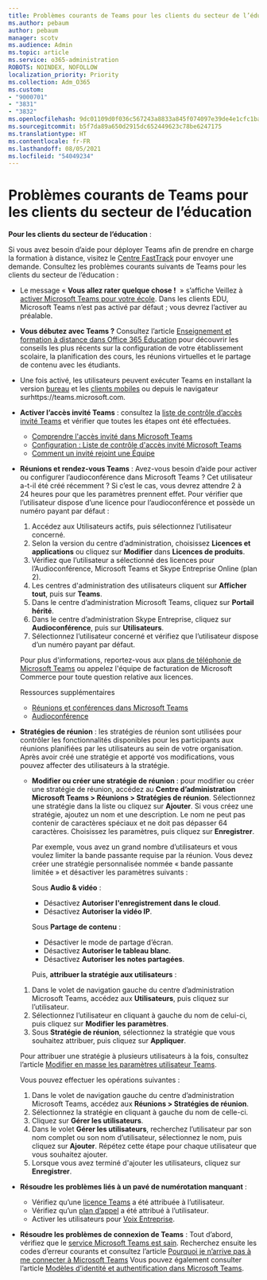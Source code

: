 ```yaml
---
title: Problèmes courants de Teams pour les clients du secteur de l’éducation
ms.author: pebaum
author: pebaum
manager: scotv
ms.audience: Admin
ms.topic: article
ms.service: o365-administration
ROBOTS: NOINDEX, NOFOLLOW
localization_priority: Priority
ms.collection: Adm_O365
ms.custom:
- "9000701"
- "3831"
- "3832"
ms.openlocfilehash: 9dc01109d0f036c567243a8833a845f074097e39de4e1cfc1ba38da61b8f97ab
ms.sourcegitcommit: b5f7da89a650d2915dc652449623c78be6247175
ms.translationtype: HT
ms.contentlocale: fr-FR
ms.lasthandoff: 08/05/2021
ms.locfileid: "54049234"
---
```

# <a name="teams-common-issues-for-education-customers"></a>Problèmes courants de Teams pour les clients du secteur de l’éducation

**Pour les clients du secteur de l’éducation** :

Si vous avez besoin d’aide pour déployer Teams afin de prendre en charge la formation à distance, visitez le [Centre FastTrack](https://www.microsoft.com/fasttrack) pour envoyer une demande. Consultez les problèmes courants suivants de Teams pour les clients du secteur de l’éducation :

- Le message « **Vous allez rater quelque chose !**  » s’affiche Veillez à [activer Microsoft Teams pour votre école](https://docs.microsoft.com/microsoft-365/education/intune-edu-trial/enable-microsoft-teams). Dans les clients EDU, Microsoft Teams n’est pas activé par défaut ; vous devrez l’activer au préalable.

- **Vous débutez avec Teams ?** Consultez l’article [Enseignement et formation à distance dans Office 365 Éducation](https://support.office.com/article/remote-teaching-and-learning-in-office-365-education-f651ccae-7b65-478b-8366-51bb884025c4) pour découvrir les conseils les plus récents sur la configuration de votre établissement scolaire, la planification des cours, les réunions virtuelles et le partage de contenu avec les étudiants.

- Une fois activé, les utilisateurs peuvent exécuter Teams en installant la version [bureau](https://docs.microsoft.com/MicrosoftTeams/get-clients#desktop-client) et les [clients mobiles](https://docs.microsoft.com/MicrosoftTeams/get-clients#mobile-clients) ou depuis le navigateur surhttps://teams.microsoft.com.

- **Activer l’accès invité Teams** : consultez la [liste de contrôle d’accès invité Teams](https://docs.microsoft.com/microsoftteams/guest-access-checklist) et vérifier que toutes les étapes ont été effectuées.
    - [Comprendre l'accès invité dans Microsoft Teams](https://docs.microsoft.com/microsoftteams/guest-access)
    - [Configuration : Liste de contrôle d'accès invité Microsoft Teams](https://docs.microsoft.com/microsoftteams/guest-access-checklist)
    - [Comment un invité rejoint une Équipe](https://docs.microsoft.com/microsoftteams/guest-joins)

- **Réunions et rendez-vous Teams** : Avez-vous besoin d’aide pour activer ou configurer l’audioconférence dans Microsoft Teams ? Cet utilisateur a-t-il été créé récemment ? Si c’est le cas, vous devrez attendre 2 à 24 heures pour que les paramètres prennent effet. Pour vérifier que l’utilisateur dispose d’une licence pour l’audioconférence et possède un numéro payant par défaut :
    1. Accédez aux Utilisateurs actifs, puis sélectionnez l’utilisateur concerné.
    2. Selon la version du centre d’administration, choisissez **Licences et applications** ou cliquez sur **Modifier** dans **Licences de produits**.
    3. Vérifiez que l’utilisateur a sélectionné des licences pour l’Audioconférence, Microsoft Teams et Skype Entreprise Online (plan 2).
    4. Les centres d'administration des utilisateurs cliquent sur **Afficher tout**, puis sur **Teams**.
    5. Dans le centre d’administration Microsoft Teams, cliquez sur **Portail hérité**.
    6. Dans le centre d’administration Skype Entreprise, cliquez sur **Audioconférence**, puis sur **Utilisateurs**.
    7. Sélectionnez l’utilisateur concerné et vérifiez que l’utilisateur dispose d’un numéro payant par défaut.

    Pour plus d'informations, reportez-vous aux [plans de téléphonie de Microsoft Teams](https://docs.microsoft.com/microsoftteams/calling-plans-for-office-365) ou appelez l'équipe de facturation de Microsoft Commerce pour toute question relative aux licences.

    Ressources supplémentaires

    - [Réunions et conférences dans Microsoft Teams](https://docs.microsoft.com/microsoftteams/deploy-meetings-microsoft-teams-landing-page)
    - [Audioconférence](https://docs.microsoft.com/microsoftteams/audio-conferencing-in-office-365)

- **Stratégies de réunion** : les stratégies de réunion sont utilisées pour contrôler les fonctionnalités disponibles pour les participants aux réunions planifiées par les utilisateurs au sein de votre organisation. Après avoir créé une stratégie et apporté vos modifications, vous pouvez affecter des utilisateurs à la stratégie.

    - **Modifier ou créer une stratégie de réunion** : pour modifier ou créer une stratégie de réunion, accédez au **Centre d’administration Microsoft Teams > Réunions > Stratégies de réunion**. Sélectionnez une stratégie dans la liste ou cliquez sur **Ajouter**. Si vous créez une stratégie, ajoutez un nom et une description. Le nom ne peut pas contenir de caractères spéciaux et ne doit pas dépasser 64 caractères. Choisissez les paramètres, puis cliquez sur **Enregistrer**. 
    
        Par exemple, vous avez un grand nombre d’utilisateurs et vous voulez limiter la bande passante requise par la réunion. Vous devez créer une stratégie personnalisée nommée « bande passante limitée » et désactiver les paramètres suivants :

        Sous **Audio & vidéo** :
        - Désactivez **Autoriser l'enregistrement dans le cloud**.
        - Désactivez **Autoriser la vidéo IP**.

        Sous **Partage de contenu** :

        - Désactiver le mode de partage d’écran.
        - Désactivez **Autoriser le tableau blanc**.
        - Désactivez **Autoriser les notes partagées**.

        Puis, **attribuer la stratégie aux utilisateurs** :

    1. Dans le volet de navigation gauche du centre d’administration Microsoft Teams, accédez aux **Utilisateurs**, puis cliquez sur l’utilisateur.
    2. Sélectionnez l’utilisateur en cliquant à gauche du nom de celui-ci, puis cliquez sur **Modifier les paramètres**.
    3. Sous **Stratégie de réunion**, sélectionnez la stratégie que vous souhaitez attribuer, puis cliquez sur **Appliquer**.

    Pour attribuer une stratégie à plusieurs utilisateurs à la fois, consultez l’article [Modifier en masse les paramètres utilisateur Teams](https://docs.microsoft.com/microsoftteams/edit-user-settings-in-bulk).

    Vous pouvez effectuer les opérations suivantes :
    1. Dans le volet de navigation gauche du centre d’administration Microsoft Teams, accédez aux **Réunions > Stratégies de réunion**.
    2. Sélectionnez la stratégie en cliquant à gauche du nom de celle-ci.
    3. Cliquez sur **Gérer les utilisateurs**.
    4. Dans le volet **Gérer les utilisateurs**, recherchez l’utilisateur par son nom complet ou son nom d’utilisateur, sélectionnez le nom, puis cliquez sur **Ajouter**. Répétez cette étape pour chaque utilisateur que vous souhaitez ajouter.
    5. Lorsque vous avez terminé d'ajouter les utilisateurs, cliquez sur **Enregistrer**.

- **Résoudre les problèmes liés à un pavé de numérotation manquant** :
    - Vérifiez qu’une [licence Teams](https://docs.microsoft.com/MicrosoftTeams/assign-teams-licenses) a été attribuée à l’utilisateur.
    - Vérifiez qu’un [plan d’appel](https://docs.microsoft.com/MicrosoftTeams/calling-plan-landing-page) a été attribué à l’utilisateur.
    - Activer les utilisateurs pour [Voix Entreprise](https://docs.microsoft.com/skypeforbusiness/skype-for-business-hybrid-solutions/plan-your-phone-system-cloud-pbx-solution/enable-users-for-enterprise-voice-online-and-phone-system-voicemail#to-enable-your-users-for-phone-system-in-office-365-voice-and-voicemail).

- **Résoudre les problèmes de connexion de Teams** : Tout d’abord, vérifiez que le [service Microsoft Teams est sain](https://admin.microsoft.com/Adminportal/Home?source=applauncher#/servicehealth). Recherchez ensuite les codes d’erreur courants et consultez l’article [Pourquoi je n’arrive pas à me connecter à Microsoft Teams](https://support.office.com/article/a02f683b-61a3-4008-9447-ee60c5593b0f) Vous pouvez également consulter l’article [Modèles d’identité et authentification dans Microsoft Teams](https://docs.microsoft.com/MicrosoftTeams/identify-models-authentication).
